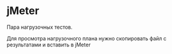 # jMeter
Пара нагрузочных тестов.


Для просмотра нагрузочного плана нужно скопировать файл с результатами и вставить в jMeter

